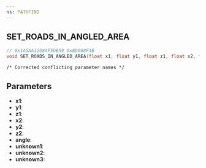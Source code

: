 ```yaml
---
ns: PATHFIND
---
```

## SET_ROADS_IN_ANGLED_AREA

```c
// 0x1A5AA1208AF5DB59 0xBD088F4B
void SET_ROADS_IN_ANGLED_AREA(float x1, float y1, float z1, float x2, float y2, float z2, float angle, BOOL unknown1, BOOL unknown2, BOOL unknown3);
```

```
/* Corrected conflicting parameter names */  
```

## Parameters
* **x1**: 
* **y1**: 
* **z1**: 
* **x2**: 
* **y2**: 
* **z2**: 
* **angle**: 
* **unknown1**: 
* **unknown2**: 
* **unknown3**: 


